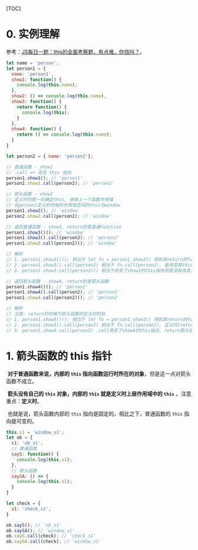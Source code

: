 

[TOC]

# 0. 实例理解

参考：[JS每日一题：this的全面考察题，有点难，你信吗？](https://www.bilibili.com/video/BV1JL411P752?spm_id_from=333.880.my_history.page.click)。

```js
let name = 'person';
let person1 = {
  name: 'person1',
  show1: function() {
    console.log(this.name);
  },
  show2: () => console.log(this.name),
  show3: function() {
    return function() {
      console.log(this);
    }
  },
  show4: function() {
    return () => console.log(this.name);
  }
}

let person2 = { name: 'person2'};
```

```js
// 普通函数 - show1
// .call => 改变 this 指向
person1.show1(); // 'person1'
person2.show1.call(person2); // 'person2'
```

```js
// 箭头函数 - show2
// 定义时的那一刻确定this, 继承上一个函数作用域
// 在person1定义的时候的作用域空间的this为window
person1.show2(); // 'window'
person2.show2.call(person2); // 'window'
```

```js
// 返回普通函数 - show3, return的是普通function
person1.show3()(); // 'window'
person1.show3().call(person2); // 'person2'
person1.show3.call(person2)(); // 'window'

// 解析
// 1. person1.show3()(); 相当于 let fn = person1.show3() 得到其return的function，然后执行fn();
// 2. person1.show3().call(person2) 相当于 fn.call(person2), 能改变其this指向
// 3. person1.show3.call(person2)() 相当于改变了show3的this指向但是没有改变其return的function的指向, 因此在let fn3 = person1.show3.call(person2); 执行fn3()的时候，实际是在执行window.fn3(), this指向window
```

```js
// 返回箭头函数 - show4, return的是箭头函数
person1.show4()(); // 'person1'
person1.show4().call(person2); // 'person1'
person1.show4.call(person2)(); // 'person2'

// 解析
// 注意: return的时候为箭头函数的定义的时刻
// 1. person1.show4()(); 相当于 let fn = person1.show3() 得到其return的function, 定义时(return的时候)this指向上一层作用域person1
// 2. person1.show3().call(person2) 相当于 fn.call(person2), 定义时(return的时候)指向上一层作用域person1, .call无法改变
// 3. person1.show4.call(person2) .call改变了show4的this指向, return箭头函数定义时指向person2
```



# 1. 箭头函数的 this 指针

​	**对于普通函数来说，内部的 `this` 指向函数运行时所在的对象**，但是这一点对箭头函数不成立。

​	**箭头没有自己的 `this` 对象，内部的 `this` 就是定义时上层作用域中的 `this`** 。注意重点：**定义时**。

​	也就是说，箭头函数内部的 `this` 指向是固定的，相比之下，普通函数的 `this` 指向是可变的。

```js
this.s1 = 'window_s1';
let ob = {
  s1: 'ob_s1',
  // 普通函数
  sayS: function() {
    console.log(this.s1);
  },
  // 箭头函数
  saySA: () => {
    console.log(this.s1);
  }
}

let check = {
  s1: 'check_s1',
}

ob.sayS(); // 'ob_s1'
ob.saySA(); // 'window_s1'
ob.sayS.call(check); // 'check_s1'
ob.saySA.call(check); // 'window_s1'
```









